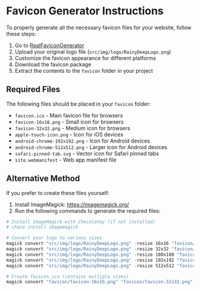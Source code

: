 # Favicon Generator Instructions

To properly generate all the necessary favicon files for your website, follow these steps:

1. Go to [RealFaviconGenerator](https://realfavicongenerator.net/)
2. Upload your original logo file (`src/img/logo/RainyDeepLogo.png`)
3. Customize the favicon appearance for different platforms
4. Download the favicon package
5. Extract the contents to the `favicon` folder in your project

## Required Files

The following files should be placed in your `favicon` folder:

- `favicon.ico` - Main favicon file for browsers
- `favicon-16x16.png` - Small icon for browsers
- `favicon-32x32.png` - Medium icon for browsers
- `apple-touch-icon.png` - Icon for iOS devices
- `android-chrome-192x192.png` - Icon for Android devices
- `android-chrome-512x512.png` - Larger icon for Android devices
- `safari-pinned-tab.svg` - Vector icon for Safari pinned tabs
- `site.webmanifest` - Web app manifest file

## Alternative Method

If you prefer to create these files yourself:

1. Install ImageMagick: https://imagemagick.org/
2. Run the following commands to generate the required files:

```powershell
# Install ImageMagick with Chocolatey (if not installed)
# choco install imagemagick

# Convert your logo to various sizes
magick convert "src/img/logo/RainyDeepLogo.png" -resize 16x16 "favicon/favicon-16x16.png"
magick convert "src/img/logo/RainyDeepLogo.png" -resize 32x32 "favicon/favicon-32x32.png"
magick convert "src/img/logo/RainyDeepLogo.png" -resize 180x180 "favicon/apple-touch-icon.png"
magick convert "src/img/logo/RainyDeepLogo.png" -resize 192x192 "favicon/android-chrome-192x192.png"
magick convert "src/img/logo/RainyDeepLogo.png" -resize 512x512 "favicon/android-chrome-512x512.png"

# Create favicon.ico (contains multiple sizes)
magick convert "favicon/favicon-16x16.png" "favicon/favicon-32x32.png" "favicon/favicon.ico"
```
